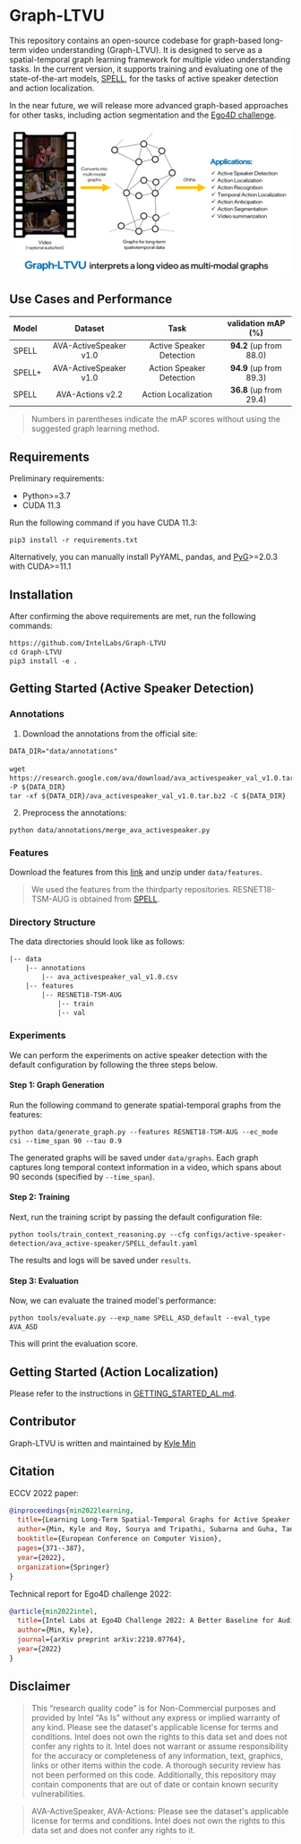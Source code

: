 # Graph-LTVU
This repository contains an open-source codebase for graph-based long-term video understanding (Graph-LTVU). It is designed to serve as a spatial-temporal graph learning framework for multiple video understanding tasks. In the current version, it supports training and evaluating one of the state-of-the-art models, [SPELL](https://www.ecva.net/papers/eccv_2022/papers_ECCV/papers/136950367.pdf), for the tasks of active speaker detection and action localization.

In the near future, we will release more advanced graph-based approaches for other tasks, including action segmentation and the [Ego4D challenge](https://ego4d-data.org/workshops/eccv22).

![](docs/images/graphltvu_teaser.jpg?raw=true)

## Use Cases and Performance
|  Model  |         Dataset         |            Task           |     validation mAP (%)     |
|:--------|:-----------------------:|:-------------------------:|:--------------------------:|
|  SPELL  |  AVA-ActiveSpeaker v1.0 |  Active Speaker Detection |   **94.2** (up from 88.0)  |
|  SPELL+ |  AVA-ActiveSpeaker v1.0 |  Action Speaker Detection |   **94.9** (up from 89.3)  |
|  SPELL  |  AVA-Actions v2.2       |  Action Localization      |   **36.8** (up from 29.4)  |
> Numbers in parentheses indicate the mAP scores without using the suggested graph learning method.

## Requirements
Preliminary requirements:
- Python>=3.7
- CUDA 11.3

Run the following command if you have CUDA 11.3:
```
pip3 install -r requirements.txt
```

Alternatively, you can manually install PyYAML, pandas, and [PyG](https://www.pyg.org)>=2.0.3 with CUDA>=11.1

## Installation
After confirming the above requirements are met, run the following commands:
```
https://github.com/IntelLabs/Graph-LTVU
cd Graph-LTVU
pip3 install -e .
```

## Getting Started (Active Speaker Detection)
### Annotations
1) Download the annotations from the official site:
```
DATA_DIR="data/annotations"

wget https://research.google.com/ava/download/ava_activespeaker_val_v1.0.tar.bz2 -P ${DATA_DIR}
tar -xf ${DATA_DIR}/ava_activespeaker_val_v1.0.tar.bz2 -C ${DATA_DIR}
```

2) Preprocess the annotations:
```
python data/annotations/merge_ava_activespeaker.py
```

### Features
Download the features from this [link](https://drive.google.com/uc?export=download&id=121csGw-T9OHoBOnrUbGYodH2464Dz1_T) and unzip under `data/features`.
> We used the features from the thirdparty repositories. RESNET18-TSM-AUG is obtained from [SPELL](https://github.com/SRA2/SPELL).

### Directory Structure
The data directories should look like as follows:
```
|-- data
    |-- annotations
        |-- ava_activespeaker_val_v1.0.csv
    |-- features
        |-- RESNET18-TSM-AUG
            |-- train
            |-- val
```

### Experiments
We can perform the experiments on active speaker detection with the default configuration by following the three steps below.

#### Step 1: Graph Generation
Run the following command to generate spatial-temporal graphs from the features:
```
python data/generate_graph.py --features RESNET18-TSM-AUG --ec_mode csi --time_span 90 --tau 0.9
```
The generated graphs will be saved under `data/graphs`. Each graph captures long temporal context information in a video, which spans about 90 seconds (specified by `--time_span`).

#### Step 2: Training
Next, run the training script by passing the default configuration file:
```
python tools/train_context_reasoning.py --cfg configs/active-speaker-detection/ava_active-speaker/SPELL_default.yaml
```
The results and logs will be saved under `results`.

#### Step 3: Evaluation
Now, we can evaluate the trained model's performance:
```
python tools/evaluate.py --exp_name SPELL_ASD_default --eval_type AVA_ASD
```
This will print the evaluation score.

## Getting Started (Action Localization)
Please refer to the instructions in [GETTING_STARTED_AL.md](docs/GETTING_STARTED_AL.md).

## Contributor
Graph-LTVU is written and maintained by [Kyle Min](https://sites.google.com/view/kylemin)

## Citation
ECCV 2022 paper:
```bibtex
@inproceedings{min2022learning,
  title={Learning Long-Term Spatial-Temporal Graphs for Active Speaker Detection},
  author={Min, Kyle and Roy, Sourya and Tripathi, Subarna and Guha, Tanaya and Majumdar, Somdeb},
  booktitle={European Conference on Computer Vision},
  pages={371--387},
  year={2022},
  organization={Springer}
}
```

Technical report for Ego4D challenge 2022:
```bibtex
@article{min2022intel,
  title={Intel Labs at Ego4D Challenge 2022: A Better Baseline for Audio-Visual Diarization},
  author={Min, Kyle},
  journal={arXiv preprint arXiv:2210.07764},
  year={2022}
}
```

## Disclaimer

> This “research quality code”  is for Non-Commercial purposes and provided by Intel “As Is” without any express or implied warranty of any kind. Please see the dataset's applicable license for terms and conditions. Intel does not own the rights to this data set and does not confer any rights to it. Intel does not warrant or assume responsibility for the accuracy or completeness of any information, text, graphics, links or other items within the code. A thorough security review has not been performed on this code. Additionally, this repository may contain components that are out of date or contain known security vulnerabilities.

> AVA-ActiveSpeaker, AVA-Actions: Please see the dataset's applicable license for terms and conditions. Intel does not own the rights to this data set and does not confer any rights to it.
